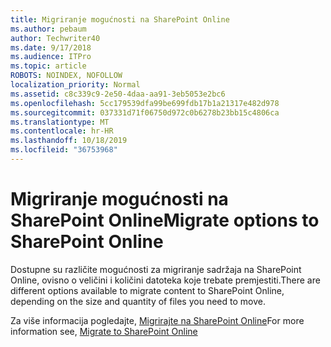 ```yaml
---
title: Migriranje mogućnosti na SharePoint Online
ms.author: pebaum
author: Techwriter40
ms.date: 9/17/2018
ms.audience: ITPro
ms.topic: article
ROBOTS: NOINDEX, NOFOLLOW
localization_priority: Normal
ms.assetid: c8c339c9-2e50-4daa-aa91-3eb5053e2bc6
ms.openlocfilehash: 5cc179539dfa99be699fdb17b1a21317e482d978
ms.sourcegitcommit: 037331d71f06750d972c0b6278b23bb15c4806ca
ms.translationtype: MT
ms.contentlocale: hr-HR
ms.lasthandoff: 10/18/2019
ms.locfileid: "36753968"
---
```

# <a name="migrate-options-to-sharepoint-online"></a><span data-ttu-id="7a27c-102">Migriranje mogućnosti na SharePoint Online</span><span class="sxs-lookup"><span data-stu-id="7a27c-102">Migrate options to SharePoint Online</span></span>

<span data-ttu-id="7a27c-103">Dostupne su različite mogućnosti za migriranje sadržaja na SharePoint Online, ovisno o veličini i količini datoteka koje trebate premjestiti.</span><span class="sxs-lookup"><span data-stu-id="7a27c-103">There are different options available to migrate content to SharePoint Online, depending on the size and quantity of files you need to move.</span></span>
  
<span data-ttu-id="7a27c-104">Za više informacija pogledajte, [Migrirajte na SharePoint Online](https://go.microsoft.com/fwlink/?linkid-2022029)</span><span class="sxs-lookup"><span data-stu-id="7a27c-104">For more information see, [Migrate to SharePoint Online](https://go.microsoft.com/fwlink/?linkid-2022029)</span></span>
  

